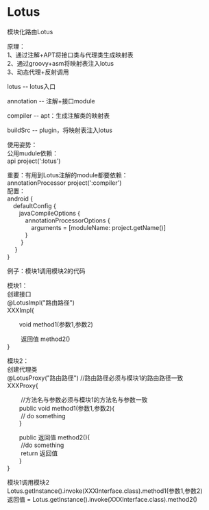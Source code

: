 # Lotus
模块化路由Lotus
  
原理：  
1、通过注解+APT将接口类与代理类生成映射表  
2、通过groovy+asm将映射表注入lotus  
3、动态代理+反射调用
    
lotus -- lotus入口  
    
annotation -- 注解+接口module  
  
compiler -- apt：生成注解类的映射表  
  
buildSrc -- plugin，将映射表注入lotus  
  
使用姿势：  
公用mudule依赖：  
api project(':lotus')  
  
重要：有用到Lotus注解的module都要依赖：  
annotationProcessor project(':compiler')  
配置：  
android {  
  &#8195;defaultConfig {  
      &#8195;&#8195;javaCompileOptions {  
          &#8195;&#8195;&#8195;annotationProcessorOptions {  
              &#8195;&#8195;&#8195;&#8195;arguments = [moduleName: project.getName()]  
          &#8195;&#8195;&#8195;}    
     &#8195;&#8195; }    
 &#8195; }    
}    
  
  
例子：模块1调用模块2的代码  

模块1：  
创建接口  
@LotusImpl("路由路径")  
XXXImpl{  
    
  &#8195;&#8195;void method1(参数1,参数2)  
    
 &#8195;&#8195; 返回值 method2()  
}    
    
模块2：    
创建代理类  
@LotusProxy("路由路径")  //路由路径必须与模块1的路由路径一致  
XXXProxy{  
  
 &#8195;&#8195; //方法名与参数必须与模块1的方法名与参数一致  
  &#8195;&#8195;public void method1(参数1,参数2){  
     &#8195;&#8195; // do something  
  &#8195;&#8195;}  
    
  &#8195;&#8195;public 返回值 method2(){  
   &#8195;&#8195;  //do something  
   &#8195;&#8195;  return 返回值  
  &#8195;&#8195;}  
}  
    
  
模块1调用模块2  
Lotus.getInstance().invoke(XXXInterface.class).method1(参数1,参数2)  
返回值 = Lotus.getInstance().invoke(XXXInterface.class).method2()  
  
  
